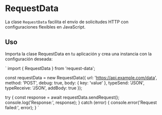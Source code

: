# RequestData

La clase `RequestData` facilita el envío de solicitudes HTTP con configuraciones flexibles en JavaScript.

## Uso

Importa la clase RequestData en tu aplicación y crea una instancia con la configuración deseada:

`
import { RequestData } from 'request-data';

const requestData = new RequestData({
url: 'https://api.example.com/data',
method: 'POST',
debug: true,
body: { key: 'value' },
typeSend: 'JSON',
typeReceive: 'JSON',
addBody: true
});

try {
const response = await requestData.sendRequest();
console.log('Response:', response);
} catch (error) {
console.error('Request failed:', error);
}
`
